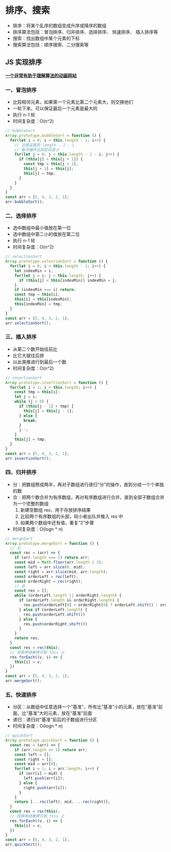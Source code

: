 # 排序、搜索
* 排序：将某个乱序的数组变成升序或降序的数组
* 排序算法包括：冒泡排序、归并排序、选择排序、 快速排序、 插入排序等
* 搜索：找出数组中某个元素的下标
* 搜索算法包括：顺序搜索、二分搜索等
## JS 实现排序
**[一个非常有助于理解算法的动画网站](https://visualgo.net/zh/sorting)**
### 一、冒泡排序
* 比较相邻元素，如果第一个元素比第二个元素大，则交换他们
* 一轮下来，可以保证最后一个元素是最大的
* 执行 n-1 轮
* 时间复杂度：O(n^2)
```js
// bubbleSort
Array.prototype.bubbleSort = function () {
  for(let i = 0; i < this.length - 1; i++) {
    // 注意这里的 length - 1 - i
    // 每次循环比较区间变小
    for(let j = 0; j < this.length - 1 - i; j++) {
      if (this[j] > this[j + 1]) {
        const tmp = this[j + 1];
        this[j + 1] = this[j];
        this[j] = tmp;
      }
    }
  }
}
const arr = [5, 4, 3, 2, 1];
arr.bubbleSort();
```
### 二、选择排序
* 选中数组中最小值放在第一位
* 选中数组中第二小的值放在第二位
* 执行 n-1 轮
* 时间复杂度：O(n^2)
```js
// selectionSort
Array.prototype.selectionSort = function () {
  for(let i = 0; i < this.length - 1; i++) {
    let indexMin = i;
    for(let j = i; j < this.length; j++) {
      if (this[j] < this[indexMin]) indexMin = j;
    }
    if (indexMin === i) return;
    const tmp = this[i];
    this[i] = this[indexMin];
    this[indexMin] = tmp;
  }
}
const arr = [5, 4, 3, 2, 1];
arr.selectionSort();
```
### 三、插入排序
* 从第二个数开始往前比
* 比它大就往后排
* 以此类推进行到最后一个数
* 时间复杂度：O(n^2)
```js
// insertionSort
Array.prototype.insertionSort = function () {
  for(let i = 1; i < this.length; i++) {
    const tmp = this[i];
    let j = i;
    while (j > 0) {
      if (this[j - 1] > tmp) {
        this[j] = this[j - 1];
      } else {
        break;
      }
      j--;
    }
    this[j] = tmp;
  }
}
const arr = [5, 4, 3, 2, 1];
arr.insertionSort();
```
### 四、归并排序
* 分：把数组劈成两半，再对子数组进行递归“分”的操作，直到分成一个个单独的数
* 合：把两个数合并为有序数组，再对有序数组进行合并，直到全部子数组合并为一个完整的数组
  1. 新建空数组 res，用于存放排序结果
  2. 比较两个有序数组的头部，较小者出队并推入 res 中
  3. 如果两个数组中还有值，重复“2”步骤
* 时间复杂度：O(logn * n)
```js
// mergeSort
Array.prototype.mergeSort = function () {
  // 分
  const rec = (arr) => {
    if (arr.length === 1) return arr;
    const mid = Math.floor(arr.length / 2);
    const left = arr.slice(0, mid);
    const right = arr.slice(mid, arr.length);
    const orderLeft = rec(left);
    const orderRight = rec(right);
    // 合
    const res = [];
    while (orderLeft.length || orderRight.length) {
      if (orderLeft.length && orderRight.length) {
        res.push(orderLeft[0] < orderRight[0] ? orderLeft.shift() : orderRight.shift())
      } else if (orderLeft.length) {
        res.push(orderLeft.shift())
      } else {
        res.push(orderRight.shift())
      }
    }
    return res;
  }
  const res = rec(this);
  // 将排序结果拷贝到 this 上
  res.forEach((v, i) => {
    this[i] = v;
  })
}
const arr = [5, 4, 3, 2, 1];
arr.mergeSort();
```
### 五、快速排序
* 分区：从数组中任意选择一个“基准”，所有比“基准”小的元素，放在“基准”前面，比“基准”大的元素，放在“基准”后面
* 递归：递归对“基准”前后的子数组进行分区
* 时间复杂度：O(logn * n)
```js
// quickSort
Array.prototype.quickSort = function () {
  const rec = (arr) => {
    if (arr.length <= 1) return arr;
    const left = [];
    const right = [];
    const mid = arr[0];
    for(let i = 1; i < arr.length; i++) {
      if (arr[i] < mid) {
        left.push(arr[i]);
      } else {
        right.push(arr[i]);
      }
    }
    return [...rec(left), mid, ...rec(right)];
  }
  const res = rec(this);
  // 将排序结果拷贝到 this 上
  res.forEach((v, i) => {
    this[i] = v;
  })
}
const arr = [5, 4, 3, 2, 1];
arr.quickSort();
```